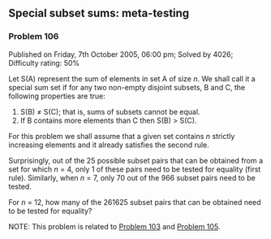 Special subset sums: meta-testing
---------------------------------

### Problem 106

Published on Friday, 7th October 2005, 06:00 pm; Solved by 4026;
Difficulty rating: 50%

Let S(A) represent the sum of elements in set A of size *n*. We shall
call it a special sum set if for any two non-empty disjoint subsets, B
and C, the following properties are true:

1.  S(B) ≠ S(C); that is, sums of subsets cannot be equal.
2.  If B contains more elements than C then S(B) \> S(C).

For this problem we shall assume that a given set contains *n* strictly
increasing elements and it already satisfies the second rule.

Surprisingly, out of the 25 possible subset pairs that can be obtained
from a set for which *n* = 4, only 1 of these pairs need to be tested
for equality (first rule). Similarly, when *n* = 7, only 70 out of the
966 subset pairs need to be tested.

For *n* = 12, how many of the 261625 subset pairs that can be obtained
need to be tested for equality?

NOTE: This problem is related to [Problem 103](problem=103) and [Problem
105](problem=105).
